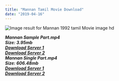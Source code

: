 ```yaml
---
title: "Mannan Tamil Movie Download"
date: "2019-04-16"
---
```


![Image result for Mannan 1992 tamil Movie image hd](https://images-na.ssl-images-amazon.com/images/I/71LhCCx5KAL._RI_.jpg)

**_Mannan Sample Part.mp4_**  
**_Size: 3.95mb_**  
**_[Download Server 1](http://b5.wetransfer.vip/files/{001906e6a029aa7b73d4a7534ffe44de21d3d443868dbd2fabdf209edab59abd}20Actor{001906e6a029aa7b73d4a7534ffe44de21d3d443868dbd2fabdf209edab59abd}20Hits{001906e6a029aa7b73d4a7534ffe44de21d3d443868dbd2fabdf209edab59abd}20Collection/Rajinikanth{001906e6a029aa7b73d4a7534ffe44de21d3d443868dbd2fabdf209edab59abd}20Movies{001906e6a029aa7b73d4a7534ffe44de21d3d443868dbd2fabdf209edab59abd}20Collection/Rajinikanth{001906e6a029aa7b73d4a7534ffe44de21d3d443868dbd2fabdf209edab59abd}20New{001906e6a029aa7b73d4a7534ffe44de21d3d443868dbd2fabdf209edab59abd}20Collection/Mannan{001906e6a029aa7b73d4a7534ffe44de21d3d443868dbd2fabdf209edab59abd}20(1992)/Mannan{001906e6a029aa7b73d4a7534ffe44de21d3d443868dbd2fabdf209edab59abd}20{001906e6a029aa7b73d4a7534ffe44de21d3d443868dbd2fabdf209edab59abd}20Sample{001906e6a029aa7b73d4a7534ffe44de21d3d443868dbd2fabdf209edab59abd}20HD.mp4)_**  
**_[Download Server 2](http://b5.wetransfer.vip/files/{001906e6a029aa7b73d4a7534ffe44de21d3d443868dbd2fabdf209edab59abd}20Actor{001906e6a029aa7b73d4a7534ffe44de21d3d443868dbd2fabdf209edab59abd}20Hits{001906e6a029aa7b73d4a7534ffe44de21d3d443868dbd2fabdf209edab59abd}20Collection/Rajinikanth{001906e6a029aa7b73d4a7534ffe44de21d3d443868dbd2fabdf209edab59abd}20Movies{001906e6a029aa7b73d4a7534ffe44de21d3d443868dbd2fabdf209edab59abd}20Collection/Rajinikanth{001906e6a029aa7b73d4a7534ffe44de21d3d443868dbd2fabdf209edab59abd}20New{001906e6a029aa7b73d4a7534ffe44de21d3d443868dbd2fabdf209edab59abd}20Collection/Mannan{001906e6a029aa7b73d4a7534ffe44de21d3d443868dbd2fabdf209edab59abd}20(1992)/Mannan{001906e6a029aa7b73d4a7534ffe44de21d3d443868dbd2fabdf209edab59abd}20{001906e6a029aa7b73d4a7534ffe44de21d3d443868dbd2fabdf209edab59abd}20Sample{001906e6a029aa7b73d4a7534ffe44de21d3d443868dbd2fabdf209edab59abd}20HD.mp4)_**  
**_Mannan Single Part.mp4_**  
**_Size: 606.48mb_**  
**_[Download Server 1](http://b5.wetransfer.vip/files/{001906e6a029aa7b73d4a7534ffe44de21d3d443868dbd2fabdf209edab59abd}20Actor{001906e6a029aa7b73d4a7534ffe44de21d3d443868dbd2fabdf209edab59abd}20Hits{001906e6a029aa7b73d4a7534ffe44de21d3d443868dbd2fabdf209edab59abd}20Collection/Rajinikanth{001906e6a029aa7b73d4a7534ffe44de21d3d443868dbd2fabdf209edab59abd}20Movies{001906e6a029aa7b73d4a7534ffe44de21d3d443868dbd2fabdf209edab59abd}20Collection/Rajinikanth{001906e6a029aa7b73d4a7534ffe44de21d3d443868dbd2fabdf209edab59abd}20New{001906e6a029aa7b73d4a7534ffe44de21d3d443868dbd2fabdf209edab59abd}20Collection/Mannan{001906e6a029aa7b73d4a7534ffe44de21d3d443868dbd2fabdf209edab59abd}20(1992)/Mannan{001906e6a029aa7b73d4a7534ffe44de21d3d443868dbd2fabdf209edab59abd}20{001906e6a029aa7b73d4a7534ffe44de21d3d443868dbd2fabdf209edab59abd}20Single{001906e6a029aa7b73d4a7534ffe44de21d3d443868dbd2fabdf209edab59abd}20Part{001906e6a029aa7b73d4a7534ffe44de21d3d443868dbd2fabdf209edab59abd}20HD.mp4)_**  
**_[Download Server 2](http://b5.wetransfer.vip/files/{001906e6a029aa7b73d4a7534ffe44de21d3d443868dbd2fabdf209edab59abd}20Actor{001906e6a029aa7b73d4a7534ffe44de21d3d443868dbd2fabdf209edab59abd}20Hits{001906e6a029aa7b73d4a7534ffe44de21d3d443868dbd2fabdf209edab59abd}20Collection/Rajinikanth{001906e6a029aa7b73d4a7534ffe44de21d3d443868dbd2fabdf209edab59abd}20Movies{001906e6a029aa7b73d4a7534ffe44de21d3d443868dbd2fabdf209edab59abd}20Collection/Rajinikanth{001906e6a029aa7b73d4a7534ffe44de21d3d443868dbd2fabdf209edab59abd}20New{001906e6a029aa7b73d4a7534ffe44de21d3d443868dbd2fabdf209edab59abd}20Collection/Mannan{001906e6a029aa7b73d4a7534ffe44de21d3d443868dbd2fabdf209edab59abd}20(1992)/Mannan{001906e6a029aa7b73d4a7534ffe44de21d3d443868dbd2fabdf209edab59abd}20{001906e6a029aa7b73d4a7534ffe44de21d3d443868dbd2fabdf209edab59abd}20Single{001906e6a029aa7b73d4a7534ffe44de21d3d443868dbd2fabdf209edab59abd}20Part{001906e6a029aa7b73d4a7534ffe44de21d3d443868dbd2fabdf209edab59abd}20HD.mp4)_**
